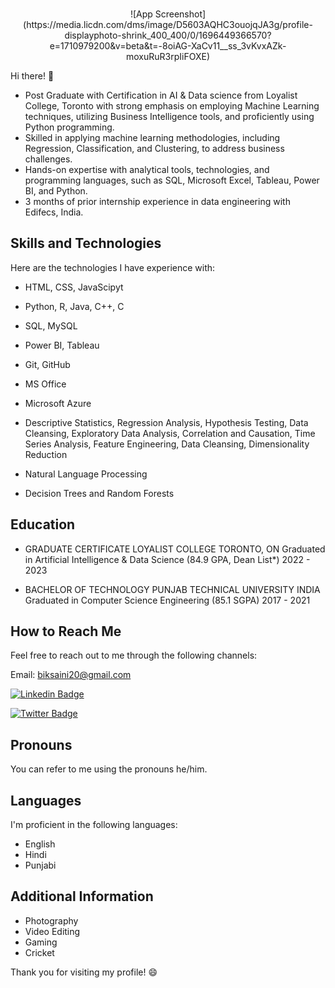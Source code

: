 ### 

<div align="center">
![App Screenshot](https://media.licdn.com/dms/image/D5603AQHC3ouojqJA3g/profile-displayphoto-shrink_400_400/0/1696449366570?e=1710979200&v=beta&t=-8oiAG-XaCv11__ss_3vKvxAZk-moxuRuR3rpIiFOXE)
</div>

Hi there! 👋

- Post Graduate with Certification in AI & Data science from Loyalist College, Toronto with strong emphasis on employing Machine Learning techniques, utilizing Business Intelligence tools, and proficiently using Python programming.
- Skilled in applying machine learning methodologies, including Regression, Classification, and Clustering, to address business challenges.
- Hands-on expertise with analytical tools, technologies, and programming languages, such as SQL, Microsoft Excel, Tableau, Power BI, and Python.
- 3 months of prior internship experience in data engineering with Edifecs, India.

## Skills and Technologies
Here are the technologies I have experience with:
- HTML, CSS, JavaScipyt
- Python, R, Java, C++, C
- SQL, MySQL
- Power BI, Tableau
- Git, GitHub
- MS Office

- Microsoft Azure
- Descriptive Statistics, Regression Analysis, Hypothesis Testing, Data Cleansing, Exploratory Data Analysis, Correlation and Causation, Time Series Analysis, Feature Engineering, Data Cleansing, Dimensionality Reduction
- Natural Language Processing
- Decision Trees and Random Forests

## Education
- GRADUATE CERTIFICATE
  LOYALIST COLLEGE
  TORONTO, ON
  Graduated in Artificial Intelligence & Data Science (84.9 GPA, Dean List*)
  2022 - 2023

- BACHELOR OF TECHNOLOGY
  PUNJAB TECHNICAL UNIVERSITY
  INDIA
  Graduated in Computer Science Engineering (85.1 SGPA)
  2017 - 2021

## How to Reach Me
Feel free to reach out to me through the following channels:

Email: biksaini20@gmail.com

[![Linkedin Badge](https://img.shields.io/badge/-LinkedIn-blue?style=flat-square&logo=Linkedin&logoColor=white&link=https://www.linkedin.com/in/harshkumarkhatri/)](https://www.linkedin.com/in/bikramdeep-singh-b00492201/)

[![Twitter Badge](https://img.shields.io/badge/-Twitter-1ca0f1?style=flat-square&labelColor=1ca0f1&logo=twitter&logoColor=white&link=https://twitter.com/_diogorodrigues)](https://twitter.com/biksaini20)

## Pronouns
You can refer to me using the pronouns he/him.

## Languages
I'm proficient in the following languages:

- English
- Hindi
- Punjabi

## Additional Information

- Photography
- Video Editing
- Gaming
- Cricket

Thank you for visiting my profile! 😄









